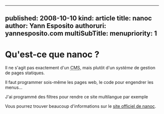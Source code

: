 -----
published: 2008-10-10
kind: article
title: nanoc
author: Yann Esposito
authoruri: yannesposito.com
multiSubTitle: 
menupriority: 1
-----

Qu'est-ce que nanoc ?
=============================================

Il ne s'agit pas exactement d'un 
<abbr title="Content Management System">CMS</abbr>,
mais plutôt d'un *système* de gestion de pages statiques. 

Il faut programmer sois-même les pages web,
le code pour engendrer les menus...

J'ai programmé des filtres pour rendre ce site multilangue par exemple

 Vous pourrez trouver beaucoup d'informations sur
le [site officiel de nanoc](http://nanoc.stoneship.org). 

